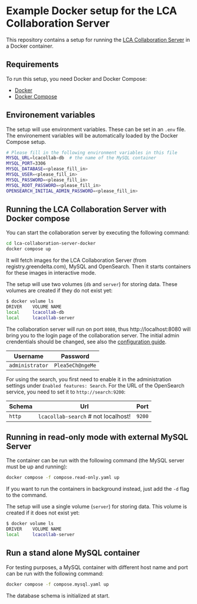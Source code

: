 # Example Docker setup for the LCA Collaboration Server

This repository contains a setup for running the [LCA Collaboration Server](https://www.openlca.org/collaboration-server/) in a Docker container.

## Requirements

To run this setup, you need Docker and Docker Compose:

- [Docker](https://docs.docker.com/get-docker/)
- [Docker Compose](https://docs.docker.com/compose/)

## Environement variables

The setup will use environment variables. These can be set in an `.env` file. The environement variables will be automatically loaded by the Docker Compose setup.

```bash
# Please fill in the following environment variables in this file
MYSQL_URL=lcacollab-db  # the name of the MySQL container
MYSQL_PORT=3306
MYSQL_DATABASE=<please_fill_in>
MYSQL_USER=<please_fill_in>
MYSQL_PASSWORD=<please_fill_in>
MYSQL_ROOT_PASSWORD=<please_fill_in>
OPENSEARCH_INITIAL_ADMIN_PASSWORD=<please_fill_in>
```

## Running the LCA Collaboration Server with Docker compose

You can start the collaboration server by executing the following command:

```bash
cd lca-collaboration-server-docker
docker compose up
```

It will fetch images for the LCA Collaboration Server (from registry.greendelta.com), MySQL and OpenSearch. Then it starts containers for these images in interactive mode.

The setup will use two volumes (`db` and `server`) for storing data. These volumes are created if they do not exist yet:

```bash
$ docker volume ls
DRIVER    VOLUME NAME
local     lcacollab-db
local     lcacollab-server
```

The collaboration server will run on port `8080`, thus http://localhost:8080 will bring you to the login page of the collaboration server. The initial admin crendentials should be changed, see also the [configuration guide](https://www.openlca.org/lca-collaboration-server-2-configuration-guide/).


| Username        | Password            |
| --------------- | ------------------- |
| `administrator` | `Plea5eCh@ngeMe`    |


For using the search, you first need to enable it in the administration settings under `Enabled features: Search`. For the URL of the OpenSearch service, you need to set it to `http://search:9200`:


| Schema | Url                       | Port  |
| ------ | ------------------------- | ----- |
| `http` | `lcacollab-search` # not localhost! | `9200`|


## Running in read-only mode with external MySQL Server

The container can be run with the following command (the MySQL server must be up and running):

```bash
docker compose -f compose.read-only.yaml up
```

If you want to run the containers in background instead, just add the `-d` flag to the command.

The setup will use a single volume (`server`) for storing data. This volume is created if it does not exist yet:

```bash
$ docker volume ls
DRIVER    VOLUME NAME
local     lcacollab-server
```

## Run a stand alone MySQL container

For testing purposes, a MySQL container with different host name and port can be run with the following command:

```bash
docker compose -f compose.mysql.yaml up
```

The database schema is initialized at start.
